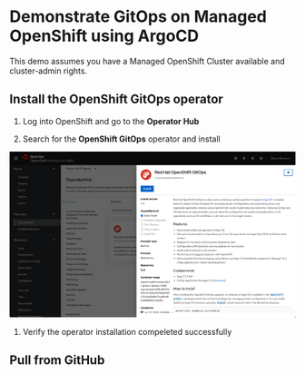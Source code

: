 # Demonstrate GitOps on Managed OpenShift using ArgoCD

This demo assumes you have a Managed OpenShift Cluster available and cluster-admin rights.

## Install the OpenShift GitOps operator

1. Log into OpenShift and go to the **Operator Hub**

1. Search for the **OpenShift GitOps** operator and install

![screenshot of GitOps install](./gitops_operator.png)

1. Verify the operator installation compeleted successfully



## Pull from GitHub
